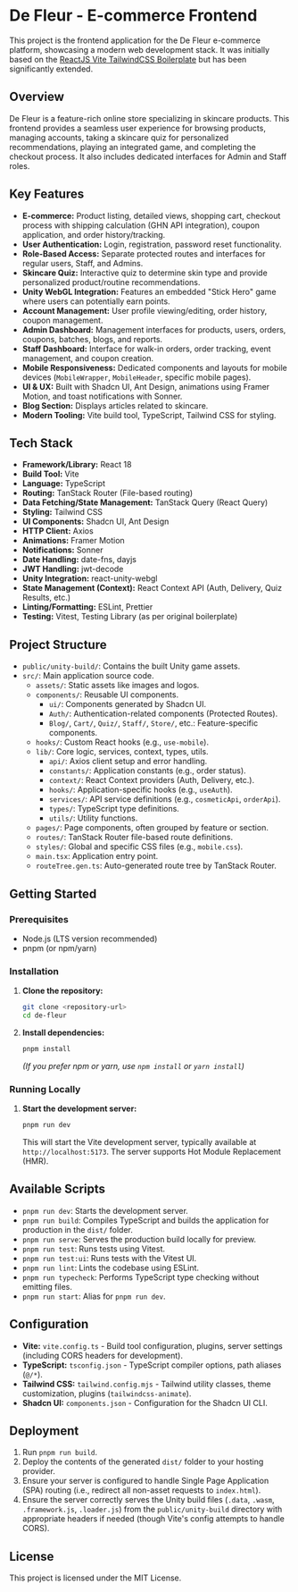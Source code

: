 # De Fleur - E-commerce Frontend

This project is the frontend application for the De Fleur e-commerce platform, showcasing a modern web development stack. It was initially based on the [ReactJS Vite TailwindCSS Boilerplate](https://github.com/joaopaulomoraes/reactjs-vite-tailwindcss-boilerplate) but has been significantly extended.

## Overview

De Fleur is a feature-rich online store specializing in skincare products. This frontend provides a seamless user experience for browsing products, managing accounts, taking a skincare quiz for personalized recommendations, playing an integrated game, and completing the checkout process. It also includes dedicated interfaces for Admin and Staff roles.

## Key Features

* **E-commerce:** Product listing, detailed views, shopping cart, checkout process with shipping calculation (GHN API integration), coupon application, and order history/tracking.
* **User Authentication:** Login, registration, password reset functionality.
* **Role-Based Access:** Separate protected routes and interfaces for regular users, Staff, and Admins.
* **Skincare Quiz:** Interactive quiz to determine skin type and provide personalized product/routine recommendations.
* **Unity WebGL Integration:** Features an embedded "Stick Hero" game where users can potentially earn points.
* **Account Management:** User profile viewing/editing, order history, coupon management.
* **Admin Dashboard:** Management interfaces for products, users, orders, coupons, batches, blogs, and reports.
* **Staff Dashboard:** Interface for walk-in orders, order tracking, event management, and coupon creation.
* **Mobile Responsiveness:** Dedicated components and layouts for mobile devices (`MobileWrapper`, `MobileHeader`, specific mobile pages).
* **UI & UX:** Built with Shadcn UI, Ant Design, animations using Framer Motion, and toast notifications with Sonner.
* **Blog Section:** Displays articles related to skincare.
* **Modern Tooling:** Vite build tool, TypeScript, Tailwind CSS for styling.

## Tech Stack

* **Framework/Library:** React 18
* **Build Tool:** Vite
* **Language:** TypeScript
* **Routing:** TanStack Router (File-based routing)
* **Data Fetching/State Management:** TanStack Query (React Query)
* **Styling:** Tailwind CSS
* **UI Components:** Shadcn UI, Ant Design
* **HTTP Client:** Axios
* **Animations:** Framer Motion
* **Notifications:** Sonner
* **Date Handling:** date-fns, dayjs
* **JWT Handling:** jwt-decode
* **Unity Integration:** react-unity-webgl
* **State Management (Context):** React Context API (Auth, Delivery, Quiz Results, etc.)
* **Linting/Formatting:** ESLint, Prettier
* **Testing:** Vitest, Testing Library (as per original boilerplate)

## Project Structure

* `public/unity-build/`: Contains the built Unity game assets.
* `src/`: Main application source code.
  * `assets/`: Static assets like images and logos.
  * `components/`: Reusable UI components.
    * `ui/`: Components generated by Shadcn UI.
    * `Auth/`: Authentication-related components (Protected Routes).
    * `Blog/`, `Cart/`, `Quiz/`, `Staff/`, `Store/`, etc.: Feature-specific components.
  * `hooks/`: Custom React hooks (e.g., `use-mobile`).
  * `lib/`: Core logic, services, context, types, utils.
    * `api/`: Axios client setup and error handling.
    * `constants/`: Application constants (e.g., order status).
    * `context/`: React Context providers (Auth, Delivery, etc.).
    * `hooks/`: Application-specific hooks (e.g., `useAuth`).
    * `services/`: API service definitions (e.g., `cosmeticApi`, `orderApi`).
    * `types/`: TypeScript type definitions.
    * `utils/`: Utility functions.
  * `pages/`: Page components, often grouped by feature or section.
  * `routes/`: TanStack Router file-based route definitions.
  * `styles/`: Global and specific CSS files (e.g., `mobile.css`).
  * `main.tsx`: Application entry point.
  * `routeTree.gen.ts`: Auto-generated route tree by TanStack Router.

## Getting Started

### Prerequisites

* Node.js (LTS version recommended)
* pnpm (or npm/yarn)

### Installation

1. **Clone the repository:**

    ```bash
    git clone <repository-url>
    cd de-fleur
    ```

2. **Install dependencies:**

    ```bash
    pnpm install
    ```

    *(If you prefer npm or yarn, use `npm install` or `yarn install`)*

### Running Locally

1. **Start the development server:**

    ```bash
    pnpm run dev
    ```

    This will start the Vite development server, typically available at `http://localhost:5173`. The server supports Hot Module Replacement (HMR).

## Available Scripts

* `pnpm run dev`: Starts the development server.
* `pnpm run build`: Compiles TypeScript and builds the application for production in the `dist/` folder.
* `pnpm run serve`: Serves the production build locally for preview.
* `pnpm run test`: Runs tests using Vitest.
* `pnpm run test:ui`: Runs tests with the Vitest UI.
* `pnpm run lint`: Lints the codebase using ESLint.
* `pnpm run typecheck`: Performs TypeScript type checking without emitting files.
* `pnpm run start`: Alias for `pnpm run dev`.

## Configuration

* **Vite:** `vite.config.ts` - Build tool configuration, plugins, server settings (including CORS headers for development).
* **TypeScript:** `tsconfig.json` - TypeScript compiler options, path aliases (`@/*`).
* **Tailwind CSS:** `tailwind.config.mjs` - Tailwind utility classes, theme customization, plugins (`tailwindcss-animate`).
* **Shadcn UI:** `components.json` - Configuration for the Shadcn UI CLI.

## Deployment

1. Run `pnpm run build`.
2. Deploy the contents of the generated `dist/` folder to your hosting provider.
3. Ensure your server is configured to handle Single Page Application (SPA) routing (i.e., redirect all non-asset requests to `index.html`).
4. Ensure the server correctly serves the Unity build files (`.data`, `.wasm`, `.framework.js`, `.loader.js`) from the `public/unity-build` directory with appropriate headers if needed (though Vite's config attempts to handle CORS).

## License

This project is licensed under the MIT License.
